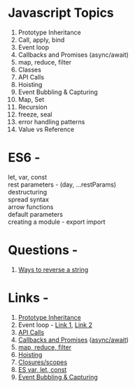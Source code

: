 # Javascript Topics

1) Prototype Inheritance
2) Call, apply, bind
3) Event loop
4) Callbacks and Promises (async/await)
5) map, reduce, filter
6) Classes
7) API Calls
8) Hoisting
9) Event Bubbling & Capturing
10) Map, Set
11) Recursion
12) freeze, seal
13) error handling patterns
14) Value vs Reference


# ES6 -

let, var, const <br>
rest parameters - (day, ...restParams) <br>
destructuring <br>
spread syntax <br>
arrow functions <br>
default parameters <br>
creating a module - export import <br>


# Questions -

1) [Ways to reverse a string](https://betterprogramming.pub/5-ways-to-reverse-a-string-in-javascript-466f62845827)


# Links - 

1) [Prototype Inheritance](https://medium.com/dev-bits/a-perfect-guide-for-cracking-a-javascript-interview-a-developers-perspective-23a5c0fa4d0d)
2) Event loop - [Link 1](https://flaviocopes.com/javascript-event-loop/), [Link 2](https://careersjs.com/magazine/javascript-job-queue-microtask/)
3) [API Calls](https://levelup.gitconnected.com/all-possible-ways-of-making-an-api-call-in-plain-javascript-c0dee3c11b8b)
4) [Callbacks and Promises](https://www.geeksforgeeks.org/javascript-promises/) ([async/await](https://www.geeksforgeeks.org/async-await-function-in-javascript/))
5) [map, reduce, filter](https://medium.com/poka-techblog/simplify-your-javascript-use-map-reduce-and-filter-bd02c593cc2d)
6) [Hoisting](https://medium.com/@pvivek4/hoisting-demystified-with-popular-interview-questions-38a93ea441ff)
7) [Closures/scopes](https://medium.com/@pvivek4/scope-and-execution-context-in-javascript-3b71e76cd193)
8) [ES var, let, const](https://medium.com/@pvivek4/es6-difference-between-var-let-and-const-with-examples-18c2d5766851)
9) [Event Bubbling & Capturing](https://medium.com/dev-bits/a-perfect-guide-for-cracking-a-javascript-interview-a-developers-perspective-23a5c0fa4d0d)
